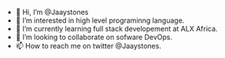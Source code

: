 - 👋 Hi, I’m @Jaaystones
- 👀 I’m interested in high level programinng language.
- 🌱 I’m currently learning full stack developement at ALX Africa.
- 💞️ I’m looking to collaborate on sofware DevOps.
- 📫 How to reach me on twitter @Jaaystones.

<!---
Jaaystones/Jaaystones is a ✨ special ✨ repository because its `README.md` (this file) appears on your GitHub profile.
You can click the Preview link to take a look at your changes.
--->
